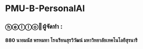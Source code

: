 # PMU-B-PersonalAI
## ⓗⓔⓛⓛⓞ👋ผู้จัดทำ :
### 880 นายมนัส พรหมทา โรงเรียนสุรวิวัฒน์ มหาวิทยาลัยเทคโนโลยีสุรนารี
